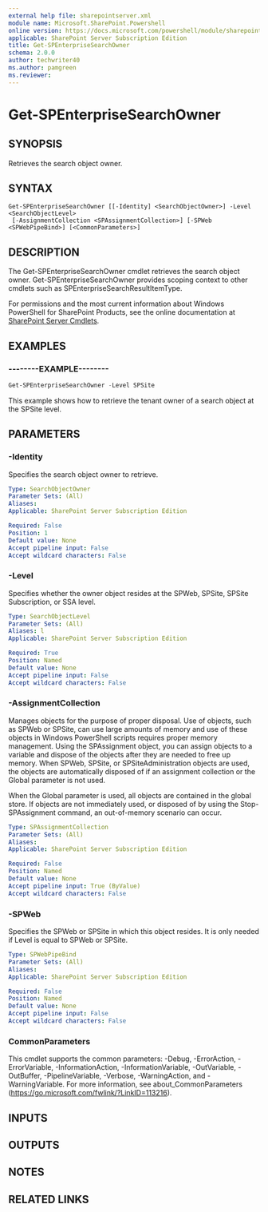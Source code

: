 ```yaml
---
external help file: sharepointserver.xml
module name: Microsoft.SharePoint.Powershell
online version: https://docs.microsoft.com/powershell/module/sharepoint-server/get-spenterprisesearchowner
applicable: SharePoint Server Subscription Edition
title: Get-SPEnterpriseSearchOwner
schema: 2.0.0
author: techwriter40
ms.author: pamgreen
ms.reviewer:
---
```


# Get-SPEnterpriseSearchOwner

## SYNOPSIS
Retrieves the search object owner.

## SYNTAX

```
Get-SPEnterpriseSearchOwner [[-Identity] <SearchObjectOwner>] -Level <SearchObjectLevel>
 [-AssignmentCollection <SPAssignmentCollection>] [-SPWeb <SPWebPipeBind>] [<CommonParameters>]
```

## DESCRIPTION
The Get-SPEnterpriseSearchOwner cmdlet retrieves the search object owner.
Get-SPEnterpriseSearchOwner provides scoping context to other cmdlets such as SPEnterpriseSearchResultItemType.

For permissions and the most current information about Windows PowerShell for SharePoint Products, see the online documentation at [SharePoint Server Cmdlets](https://docs.microsoft.com/powershell/sharepoint/sharepoint-server/sharepoint-server-cmdlets).

## EXAMPLES

### --------EXAMPLE-------- 
```powershell
Get-SPEnterpriseSearchOwner -Level SPSite
```

This example shows how to retrieve the tenant owner of a search object at the SPSite level.

## PARAMETERS

### -Identity
Specifies the search object owner to retrieve.

```yaml
Type: SearchObjectOwner
Parameter Sets: (All)
Aliases: 
Applicable: SharePoint Server Subscription Edition

Required: False
Position: 1
Default value: None
Accept pipeline input: False
Accept wildcard characters: False
```

### -Level
Specifies whether the owner object resides at the SPWeb, SPSite, SPSite Subscription, or SSA level.

```yaml
Type: SearchObjectLevel
Parameter Sets: (All)
Aliases: l
Applicable: SharePoint Server Subscription Edition

Required: True
Position: Named
Default value: None
Accept pipeline input: False
Accept wildcard characters: False
```

### -AssignmentCollection
Manages objects for the purpose of proper disposal.
Use of objects, such as SPWeb or SPSite, can use large amounts of memory and use of these objects in Windows PowerShell scripts requires proper memory management.
Using the SPAssignment object, you can assign objects to a variable and dispose of the objects after they are needed to free up memory.
When SPWeb, SPSite, or SPSiteAdministration objects are used, the objects are automatically disposed of if an assignment collection or the Global parameter is not used.

When the Global parameter is used, all objects are contained in the global store.
If objects are not immediately used, or disposed of by using the Stop-SPAssignment command, an out-of-memory scenario can occur.

```yaml
Type: SPAssignmentCollection
Parameter Sets: (All)
Aliases: 
Applicable: SharePoint Server Subscription Edition

Required: False
Position: Named
Default value: None
Accept pipeline input: True (ByValue)
Accept wildcard characters: False
```

### -SPWeb
Specifies the SPWeb or SPSite in which this object resides.
It is only needed if Level is equal to SPWeb or SPSite.

```yaml
Type: SPWebPipeBind
Parameter Sets: (All)
Aliases: 
Applicable: SharePoint Server Subscription Edition

Required: False
Position: Named
Default value: None
Accept pipeline input: False
Accept wildcard characters: False
```

### CommonParameters
This cmdlet supports the common parameters: -Debug, -ErrorAction, -ErrorVariable, -InformationAction, -InformationVariable, -OutVariable, -OutBuffer, -PipelineVariable, -Verbose, -WarningAction, and -WarningVariable. For more information, see about_CommonParameters (https://go.microsoft.com/fwlink/?LinkID=113216).

## INPUTS

## OUTPUTS

## NOTES

## RELATED LINKS


